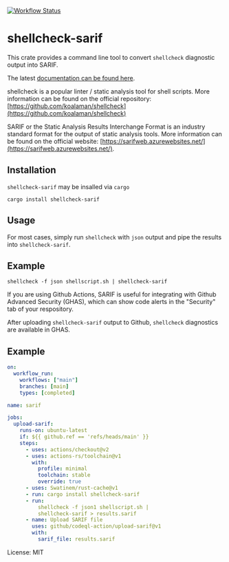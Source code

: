 [![Workflow Status](https://github.com/psastras/sarif-rs/workflows/main/badge.svg)](https://github.com/psastras/sarif-rs/actions?query=workflow%3A%22main%22)

# shellcheck-sarif

This crate provides a command line tool to convert `shellcheck` diagnostic
output into SARIF.

The latest [documentation can be found here](https://psastras.github.io/sarif-rs/shellcheck_sarif/index.html).

shellcheck is a popular linter / static analysis tool for shell scripts. More information
can be found on the official repository: [https://github.com/koalaman/shellcheck](https://github.com/koalaman/shellcheck)

SARIF or the Static Analysis Results Interchange Format is an industry
standard format for the output of static analysis tools. More information
can be found on the official website: [https://sarifweb.azurewebsites.net/](https://sarifweb.azurewebsites.net/).

## Installation

`shellcheck-sarif` may be insalled via `cargo`

```shell
cargo install shellcheck-sarif
```

## Usage

For most cases, simply run `shellcheck` with `json` output and pipe the
results into `shellcheck-sarif`.

## Example

```shell
shellcheck -f json shellscript.sh | shellcheck-sarif
```

If you are using Github Actions, SARIF is useful for integrating with
Github Advanced Security (GHAS), which can show code alerts in the
"Security" tab of your respository.

After uploading `shellcheck-sarif` output to Github, `shellcheck` diagnostics
are available in GHAS.

## Example

```yaml
on:
  workflow_run:
    workflows: ["main"]
    branches: [main]
    types: [completed]

name: sarif

jobs:
  upload-sarif:
    runs-on: ubuntu-latest
    if: ${{ github.ref == 'refs/heads/main' }}
    steps:
      - uses: actions/checkout@v2
      - uses: actions-rs/toolchain@v1
        with:
          profile: minimal
          toolchain: stable
          override: true
      - uses: Swatinem/rust-cache@v1
      - run: cargo install shellcheck-sarif
      - run:
          shellcheck -f json1 shellscript.sh |
          shellcheck-sarif > results.sarif
      - name: Upload SARIF file
        uses: github/codeql-action/upload-sarif@v1
        with:
          sarif_file: results.sarif
```


License: MIT